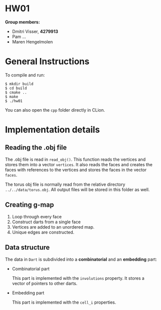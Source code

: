 # HW01

**Group members:**
* Dmitri Visser, **4279913**
* Pam ...
* Maren Hengelmolen


# General Instructions
To compile and run:

    $ mkdir build
    $ cd build
    $ cmake ..
    $ make
    $ ./hw01

You can also open the `cpp` folder directly in CLion.

# Implementation details

## Reading the .obj file
The .obj file is read in ``read_obj()``.
This function reads the vertices and stores them into a vector ``vertices``.
It also reads the faces and creates the faces with references to the vertices and stores the faces in the vector ``faces``.

The torus obj file is normally read from the relative directory ``../../data/torus.obj``. All output files will be stored in this folder as well.

## Creating g-map
1. Loop through every face
2. Construct darts from a single face
3. Vertices are added to an unordered map.
4. Unique edges are constructed.

## Data structure
The data in ``Dart`` is subdivided into a **combinatorial** and an **embedding** part:

* Combinatorial part

    This part is implemented with the ``involutions`` property. 
    It stores a vector of pointers to other darts.

* Embedding part
    
    This part is implemented with the ``cell_i`` properties.
